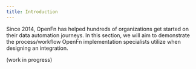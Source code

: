 ```yaml
---
title: Introduction
---
```


Since 2014, OpenFn has helped hundreds of organizations get started on their data automation journeys. In this section, we will aim to demonstrate the process/workflow OpenFn implementation specialists utilize when designing an integration. 

(work in progress)

